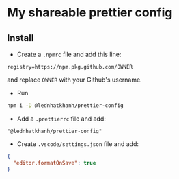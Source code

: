 # My shareable prettier config

## Install

- Create a `.npmrc` file and add this line:

```
registry=https://npm.pkg.github.com/OWNER
```

and replace `OWNER` with your Github's username.

- Run

```bash
npm i -D @lednhatkhanh/prettier-config
```

- Add a `.prettierrc` file and add:

```
"@lednhatkhanh/prettier-config"
```

- Create `.vscode/settings.json` file and add:

```json
{
  "editor.formatOnSave": true
}
```
